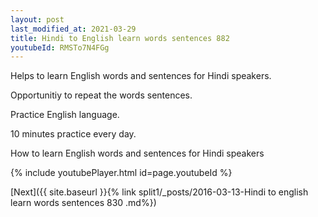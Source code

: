 ```yaml
---
layout: post
last_modified_at: 2021-03-29
title: Hindi to English learn words sentences 882 
youtubeId: RMSTo7N4FGg
---
```

 
 
Helps to learn English words and sentences for Hindi speakers.

Opportunitiy to repeat the words sentences. 

Practice English language. 
 
10 minutes practice every day. 
 
How to learn English words and sentences for Hindi speakers 
 
{% include youtubePlayer.html id=page.youtubeId %}
 
 
[Next]({{ site.baseurl }}{% link  split1/_posts/2016-03-13-Hindi to english learn words sentences 830 .md%})
 
